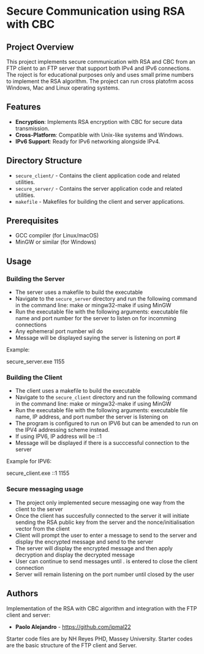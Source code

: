 # Secure Communication using RSA with CBC 

## Project Overview
This project implements secure communication with RSA and CBC from an FTP client to an FTP server that support both IPv4 and IPv6 connections. The roject is for educational purposes only and uses small prime numbers to implement the RSA algorithm. The project can run cross platofrm acoss Windows, Mac and Linux operating systems. 

## Features
- **Encryption**: Implements RSA encryption with CBC for secure data transmission.
- **Cross-Platform**: Compatible with Unix-like systems and Windows.
- **IPv6 Support**: Ready for IPv6 networking alongside IPv4.

## Directory Structure
- `secure_client/` - Contains the client application code and related utilities.
- `secure_server/` - Contains the server application code and related utilities.
- `makefile` - Makefiles for building the client and server applications.

## Prerequisites
- GCC compiler (for Linux/macOS)
- MinGW or similar (for Windows)

## Usage

### Building the Server

- The server uses a makefile to build the executable
- Navigate to the `secure_server` directory and run the following command in the command line: make or mingw32-make if using MinGW
- Run the executable file with the following arguments: executable file name and port number for the server to listen on for incomming connections
- Any ephemeral port number wil do
- Message will be displayed saying the server is listening on port #

Example:

secure_server.exe 1155

### Building the Client

- The client uses a makefile to build the executable 
- Navigate to the `secure_client` directory and run the following command in the command line: make or mingw32-make if using MinGW
- Run the executable file with the following arguments: executable file name, IP address, and port number the server is listening on
- The program is configured to run on IPV6 but can be amended to run on the IPV4 addressing scheme instead. 
- If using IPV6, IP address will be ::1 
- Message will be displayed if there is a succcessful connection to the server

Example for IPV6:

secure_client.exe ::1 1155

### Secure messaging usage

- The project only implemented secure messaging one way from the client to the server
- Once the client has succesfully connected to the server it will initiate sending the RSA public key from the server and the nonce/initialisation vector from the client
- Client will prompt the user to enter a message to send to the server and display the encrypted message and send to the server
- The server will display the encrypted message and then apply decryption and display the decrypted message
- User can continue to send messages until . is entered to close the client connection
- Server will remain listening on the port number until closed by the user

## Authors

Implementation of the RSA with CBC algorithm and integration with the FTP client and server: 

* **Paolo Alejandro** - https://github.com/jpmal22

Starter code files are by NH Reyes PHD, Massey University. Starter codes are the basic structure of the FTP client and Server. 


